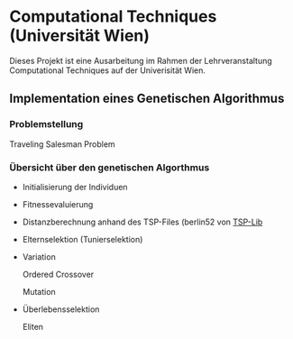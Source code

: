 Computational Techniques (Universität Wien)
===============================================

Dieses Projekt ist eine Ausarbeitung im Rahmen der Lehrveranstaltung Computational Techniques auf der Univerisität Wien.

Implementation eines Genetischen Algorithmus
--------------------------------------------

### Problemstellung
Traveling Salesman Problem

### Übersicht über den genetischen Algorthmus

* Initialisierung der Individuen
* Fitnessevaluierung
* Distanzberechnung anhand des TSP-Files (berlin52 von [TSP-Lib](http://www.iwr.uni-heidelberg.de/groups/comopt/software/TSPLIB95/tsp/ )
* Elternselektion (Tunierselektion)
* Variation 

  Ordered Crossover

  Mutation
  
* Überlebensselektion 

  Eliten